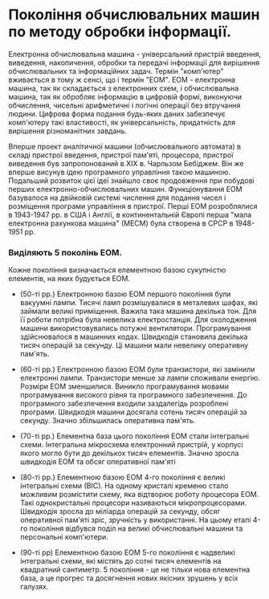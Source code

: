 # Покоління обчислювальних машин по методу обробки інформації.
Електронна обчислювальна машина - універсальний пристрій введення, виведення, накопичення, обробки та передачі інформації для вирішення обчислювальних та інформаційних задач. Термін "комп'ютер" вживається в тому ж сенсі, що і термін "ЕОМ". ЕОМ - електронна машина, так як складається з електронних схем, і обчислювальна машина, так як обробляє інформацію в цифровій формі, виконуючи обчислення, чисельні арифметичні і логічні операції без втручання людини. Цифрова форма подання будь-яких даних забезпечує комп'ютеру такі властивості, як універсальність, придатність для вирішення різноманітних завдань.

Вперше проект аналітичної машини (обчислювального автомата) в складі пристрої введення, пристрої пам'яті, процесора, пристрої виведення був запропонований в XIX в. Чарльзом Бебіджем. Він же вперше висунув ідею програмного управління такою машиною. Подальший розвиток цієї ідеї знайшло своє продовження при побудові перших електронно-обчислювальних машин. Функціонування ЕОМ базувалося на двійковій системі числення для подання чисел і розміщення програми управління в пристрої. Перші ЕОМ розроблялися в 1943-1947 рр. в США і Англії, в континентальній Європі перша "мала електронна рахункова машина" (МЕСМ) була створена в СРСР в 1948-1951 рр.

### Виділяють  5     поколінь     ЕОМ.

Кожне     покоління     визначається елементною базою  сукупністю елементів, на яких будується ЕОМ.   
-  (50-ті рр.) Електронною базою ЕОМ першого покоління були вакуумні лампи. Тисячі ламп розмішувалися в металевих шафах, які займали великі приміщення. Важила така машина декілька тон. Для її роботи потрібна була невелика електростанція. Для охолодження машини використовувались потужні вентилятори. Програмування здійснювалося в машинних кодах. Швидкодія становила декілька тисяч операцій за секунду. Ці машини мали невелику оперативну пам'ять.

- (60-ті рр.) Електронною базою ЕОМ були транзистори, які замінили електронні лампи. Транзистори менше за лампи споживали енергію. Розміри ЕОМ зменшилися. Виникло програмування мовами програмування високого рівня та програмного забезпечення. До програмного забезпечення входили заздалегідь розроблені програми. Швидкодія машини досягала сотень тисяч операцій за секунду. Значно збільшилась оперативна пам'ять.

- (70-ті рр.) Елементна база цього покоління ЕОМ стали інтегральні схеми. Інтегральна мікросхема  електронний пристрій, у корпусі якого могло бути до декількох тисяч елементів. Значно зросла швидкодія ЕОМ та обсяг оперативної пам'яті

- (80-ті рр.) Елементною базою ЕОМ 4-го покоління є великі інтегральні схеми (ВІС). На одному кристалі кременю стало можливим розмістити схему, яка відтворює роботу процесора ЕОМ. Такі однокристальні процесори називаються мікропроцесорами. Швидкодія зросла до міліарда операцій за секунду, обсяг оперативної пам'яті зріс, зручність у використанні. На цьому етапі 4-го покоління відбувся поділ на великі обчислювальні машини та персональні комп'ютери.

- (90-ті рр) Елементною базою ЕОМ 5-го покоління є надвеликі інтегральні схеми, які містять до сотні тисяч елементів на квадратний сантиметр. 5 покоління - це не тільки нова елементна база, а це прогрес та досягнення нових якісних зрушень у всіх галузях.
